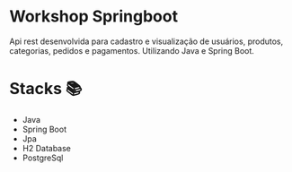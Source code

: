 # Workshop Springboot

Api rest desenvolvida para cadastro e visualização de usuários, produtos, categorias, pedidos e pagamentos. Utilizando Java e Spring Boot.

# Stacks 📚

- Java
- Spring Boot
- Jpa
- H2 Database
- PostgreSql
